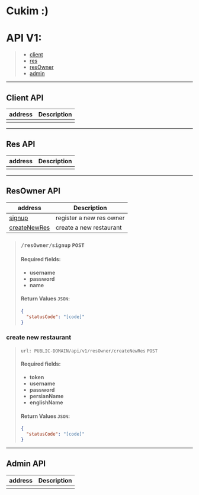 # Cukim :)
 
# API V1:
>   - [client](#client-api)
>   - [res](#res-api)
>   - [resOwner](#resowner-api)
>   - [admin](#admin-api)




<hr>

## Client API 
| address | Description  |
| --- |---   |
|      |      |









<hr>

## Res API
| address | Description  |
| --- |---   |
|      |      |










<hr>

 ## ResOwner API
| address | Description  |
| --- |---   |
| [signup](#/resowner/signup) | register a new res owner |
| [createNewRes](#create-new-restaurant) | create a new restaurant |


> ### ```/resOwner/signup``` ```POST```
>
> #### Required fields:
>   - **username**
>   - **password**
>   - **name**
>
>   #### Return Values ``JSON``:
>   ```json
>   {
>     "statusCode": "[code]"
>   }
>   ```



### create new restaurant

> ```url: PUBLIC-DOMAIN/api/v1/resOwner/createNewRes``` ```POST```
> #### Required fields:
>   - **token**
>   - **username**
>   - **password**
>   - **persianName**
>   - **englishName**
>
>   #### Return Values ``JSON``:
>   ```json
>   {
>     "statusCode": "[code]"
>   }
>   ```






<hr>

## Admin API
| address | Description  |
| --- |---   |
|      |      |
